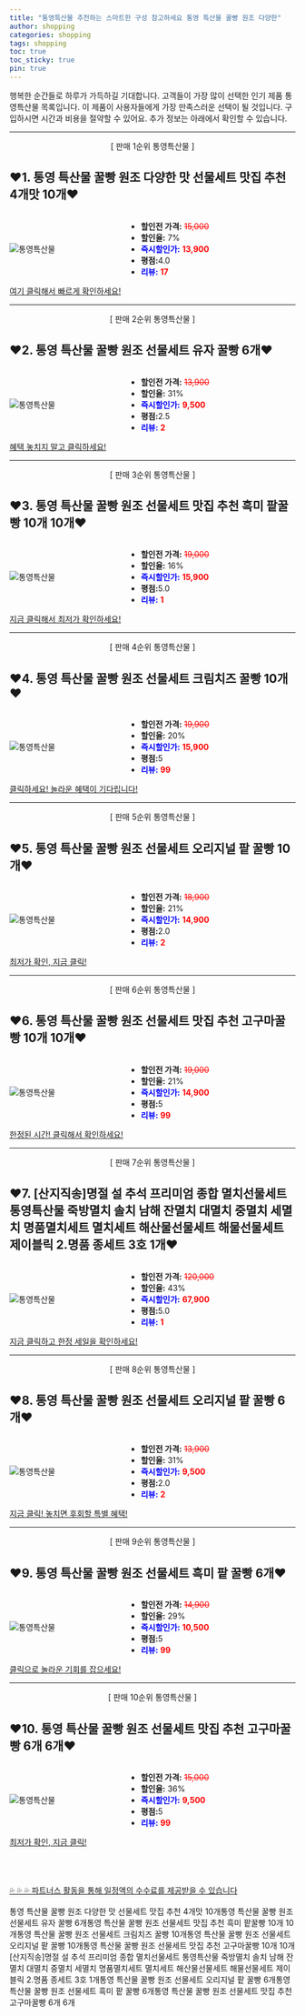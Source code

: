 ```yaml
---
title: "통영특산물 추천하는 스마트한 구성 참고하세요 통영 특산물 꿀빵 원조 다양한"
author: shopping
categories: shopping
tags: shopping
toc: true
toc_sticky: true
pin: true
---
```

행복한 순간들로 하루가 가득하길 기대합니다. 고객들이 가장 많이 선택한 인기 제품 통영특산물 목록입니다. 이 제품이 사용자들에게 가장 만족스러운 선택이 될 것입니다. 구입하시면 시간과 비용을 절약할 수 있어요. 추가 정보는 아래에서 확인할 수 있습니다.

---
<p class="toplist" style="margin: 0 auto; display: block; width: fit-content;">[ 판매 1순위 통영특산물 ]</p>

<h2><strong>❤️1. 통영 특산물 꿀빵 원조 다양한 맛 선물세트 맛집 추천 4개맛 10개❤️</strong></h2>

<div style="display: flex; align-items: center;">
    <div style="flex: 0.4;">
        <img src="https://thumbnail10.coupangcdn.com/thumbnails/remote/230x230ex/image/vendor_inventory/d8f8/f32858da21ca4412816b74de030630c2ea2043d4e8c06a2b0c086b5f7a57.jpg" alt="통영특산물" style="max-width: 100%;">
    </div>
    <div style="flex: 0.6; margin-left: 10px;">
        <ul>
            <li><strong>할인전 가격:</strong> <del style="color: red;">15,000</del></li>
            <li><strong>할인율:</strong> 7%</li>
            <li><span style='color:blue'><strong>즉시할인가:</strong></span> <span style='color:red'><strong>13,900</strong></span></li>
            <li><strong>평점:</strong>4.0</li>
            <li><span style='color:blue'><strong>리뷰:</strong></span> <span style='color:red'><strong>17</strong></span></li>
        </ul>
    </div>
</div>
<div class="center">
    <a href="https://selin100587.github.io?lptag=AF9450613&subid=githubio&pageKey=7302376364&traceid=V0-153&itemId=18689794332&vendorItemId=85453969672" class="myButton">
        여기 클릭해서 빠르게 확인하세요!
    </a>
</div>


---
<p class="toplist" style="margin: 0 auto; display: block; width: fit-content;">[ 판매 2순위 통영특산물 ]</p>

<h2><strong>❤️2. 통영 특산물 꿀빵 원조 선물세트 유자 꿀빵 6개❤️</strong></h2>

<div style="display: flex; align-items: center;">
    <div style="flex: 0.4;">
        <img src="https://thumbnail6.coupangcdn.com/thumbnails/remote/230x230ex/image/vendor_inventory/8a24/ce1dd202e374e1fa0c6e0e1bd429ea3c9a920a2eb5e82000abfd11904ac8.jpg" alt="통영특산물" style="max-width: 100%;">
    </div>
    <div style="flex: 0.6; margin-left: 10px;">
        <ul>
            <li><strong>할인전 가격:</strong> <del style="color: red;">13,900</del></li>
            <li><strong>할인율:</strong> 31%</li>
            <li><span style='color:blue'><strong>즉시할인가:</strong></span> <span style='color:red'><strong>9,500</strong></span></li>
            <li><strong>평점:</strong>2.5</li>
            <li><span style='color:blue'><strong>리뷰:</strong></span> <span style='color:red'><strong>2</strong></span></li>
        </ul>
    </div>
</div>
<div class="center">
    <a href="https://selin100587.github.io?lptag=AF9450613&subid=githubio&pageKey=8168494771&traceid=V0-153&itemId=18855719494&vendorItemId=85984881622" class="myButton">
        혜택 놓치지 말고 클릭하세요!
    </a>
</div>


---
<p class="toplist" style="margin: 0 auto; display: block; width: fit-content;">[ 판매 3순위 통영특산물 ]</p>

<h2><strong>❤️3. 통영 특산물 꿀빵 원조 선물세트 맛집 추천 흑미 팥꿀빵 10개 10개❤️</strong></h2>

<div style="display: flex; align-items: center;">
    <div style="flex: 0.4;">
        <img src="https://thumbnail6.coupangcdn.com/thumbnails/remote/230x230ex/image/vendor_inventory/8a24/ce1dd202e374e1fa0c6e0e1bd429ea3c9a920a2eb5e82000abfd11904ac8.jpg" alt="통영특산물" style="max-width: 100%;">
    </div>
    <div style="flex: 0.6; margin-left: 10px;">
        <ul>
            <li><strong>할인전 가격:</strong> <del style="color: red;">19,000</del></li>
            <li><strong>할인율:</strong> 16%</li>
            <li><span style='color:blue'><strong>즉시할인가:</strong></span> <span style='color:red'><strong>15,900</strong></span></li>
            <li><strong>평점:</strong>5.0</li>
            <li><span style='color:blue'><strong>리뷰:</strong></span> <span style='color:red'><strong>1</strong></span></li>
        </ul>
    </div>
</div>
<div class="center">
    <a href="https://selin100587.github.io?lptag=AF9450613&subid=githubio&pageKey=8244757633&traceid=V0-153&itemId=18689627297&vendorItemId=85695444220" class="myButton">
        지금 클릭해서 최저가 확인하세요!
    </a>
</div>


---
<p class="toplist" style="margin: 0 auto; display: block; width: fit-content;">[ 판매 4순위 통영특산물 ]</p>

<h2><strong>❤️4. 통영 특산물 꿀빵 원조 선물세트 크림치즈 꿀빵 10개❤️</strong></h2>

<div style="display: flex; align-items: center;">
    <div style="flex: 0.4;">
        <img src="https://thumbnail6.coupangcdn.com/thumbnails/remote/230x230ex/image/vendor_inventory/8a24/ce1dd202e374e1fa0c6e0e1bd429ea3c9a920a2eb5e82000abfd11904ac8.jpg" alt="통영특산물" style="max-width: 100%;">
    </div>
    <div style="flex: 0.6; margin-left: 10px;">
        <ul>
            <li><strong>할인전 가격:</strong> <del style="color: red;">19,900</del></li>
            <li><strong>할인율:</strong> 20%</li>
            <li><span style='color:blue'><strong>즉시할인가:</strong></span> <span style='color:red'><strong>15,900</strong></span></li>
            <li><strong>평점:</strong>5</li>
            <li><span style='color:blue'><strong>리뷰:</strong></span> <span style='color:red'><strong>99</strong></span></li>
        </ul>
    </div>
</div>
<div class="center">
    <a href="https://selin100587.github.io?lptag=AF9450613&subid=githubio&pageKey=8246260778&traceid=V0-153&itemId=18855719481&vendorItemId=85984881564" class="myButton">
        클릭하세요! 놀라운 혜택이 기다립니다!
    </a>
</div>


---
<p class="toplist" style="margin: 0 auto; display: block; width: fit-content;">[ 판매 5순위 통영특산물 ]</p>

<h2><strong>❤️5. 통영 특산물 꿀빵 원조 선물세트 오리지널 팥 꿀빵 10개❤️</strong></h2>

<div style="display: flex; align-items: center;">
    <div style="flex: 0.4;">
        <img src="https://thumbnail6.coupangcdn.com/thumbnails/remote/230x230ex/image/vendor_inventory/8a24/ce1dd202e374e1fa0c6e0e1bd429ea3c9a920a2eb5e82000abfd11904ac8.jpg" alt="통영특산물" style="max-width: 100%;">
    </div>
    <div style="flex: 0.6; margin-left: 10px;">
        <ul>
            <li><strong>할인전 가격:</strong> <del style="color: red;">18,900</del></li>
            <li><strong>할인율:</strong> 21%</li>
            <li><span style='color:blue'><strong>즉시할인가:</strong></span> <span style='color:red'><strong>14,900</strong></span></li>
            <li><strong>평점:</strong>2.0</li>
            <li><span style='color:blue'><strong>리뷰:</strong></span> <span style='color:red'><strong>2</strong></span></li>
        </ul>
    </div>
</div>
<div class="center">
    <a href="https://selin100587.github.io?lptag=AF9450613&subid=githubio&pageKey=8244668888&traceid=V0-153&itemId=18855719491&vendorItemId=85984881593" class="myButton">
        최저가 확인, 지금 클릭!
    </a>
</div>


---
<p class="toplist" style="margin: 0 auto; display: block; width: fit-content;">[ 판매 6순위 통영특산물 ]</p>

<h2><strong>❤️6. 통영 특산물 꿀빵 원조 선물세트 맛집 추천 고구마꿀빵 10개 10개❤️</strong></h2>

<div style="display: flex; align-items: center;">
    <div style="flex: 0.4;">
        <img src="https://thumbnail6.coupangcdn.com/thumbnails/remote/230x230ex/image/vendor_inventory/8a24/ce1dd202e374e1fa0c6e0e1bd429ea3c9a920a2eb5e82000abfd11904ac8.jpg" alt="통영특산물" style="max-width: 100%;">
    </div>
    <div style="flex: 0.6; margin-left: 10px;">
        <ul>
            <li><strong>할인전 가격:</strong> <del style="color: red;">19,000</del></li>
            <li><strong>할인율:</strong> 21%</li>
            <li><span style='color:blue'><strong>즉시할인가:</strong></span> <span style='color:red'><strong>14,900</strong></span></li>
            <li><strong>평점:</strong>5</li>
            <li><span style='color:blue'><strong>리뷰:</strong></span> <span style='color:red'><strong>99</strong></span></li>
        </ul>
    </div>
</div>
<div class="center">
    <a href="https://selin100587.github.io?lptag=AF9450613&subid=githubio&pageKey=8246236896&traceid=V0-153&itemId=18689627294&vendorItemId=85695444135" class="myButton">
        한정된 시간! 클릭해서 확인하세요!
    </a>
</div>


---
<p class="toplist" style="margin: 0 auto; display: block; width: fit-content;">[ 판매 7순위 통영특산물 ]</p>

<h2><strong>❤️7. [산지직송]명절 설 추석 프리미엄 종합 멸치선물세트 통영특산물 죽방멸치 솔치 남해 잔멸치 대멸치 중멸치 세멸치 명품멸치세트 멸치세트 해산물선물세트 해물선물세트 제이블릭 2.명품 종세트 3호 1개❤️</strong></h2>

<div style="display: flex; align-items: center;">
    <div style="flex: 0.4;">
        <img src="https://thumbnail10.coupangcdn.com/thumbnails/remote/230x230ex/image/vendor_inventory/aa2f/e5059dadae696231af5686612344abfa5fdb366cb87e244ea6679506428b.png" alt="통영특산물" style="max-width: 100%;">
    </div>
    <div style="flex: 0.6; margin-left: 10px;">
        <ul>
            <li><strong>할인전 가격:</strong> <del style="color: red;">120,000</del></li>
            <li><strong>할인율:</strong> 43%</li>
            <li><span style='color:blue'><strong>즉시할인가:</strong></span> <span style='color:red'><strong>67,900</strong></span></li>
            <li><strong>평점:</strong>5.0</li>
            <li><span style='color:blue'><strong>리뷰:</strong></span> <span style='color:red'><strong>1</strong></span></li>
        </ul>
    </div>
</div>
<div class="center">
    <a href="https://selin100587.github.io?lptag=AF9450613&subid=githubio&pageKey=7615134658&traceid=V0-153&itemId=20177093687&vendorItemId=80280843198" class="myButton">
        지금 클릭하고 한정 세일을 확인하세요!
    </a>
</div>


---
<p class="toplist" style="margin: 0 auto; display: block; width: fit-content;">[ 판매 8순위 통영특산물 ]</p>

<h2><strong>❤️8. 통영 특산물 꿀빵 원조 선물세트 오리지널 팥 꿀빵 6개❤️</strong></h2>

<div style="display: flex; align-items: center;">
    <div style="flex: 0.4;">
        <img src="https://thumbnail6.coupangcdn.com/thumbnails/remote/230x230ex/image/vendor_inventory/8a24/ce1dd202e374e1fa0c6e0e1bd429ea3c9a920a2eb5e82000abfd11904ac8.jpg" alt="통영특산물" style="max-width: 100%;">
    </div>
    <div style="flex: 0.6; margin-left: 10px;">
        <ul>
            <li><strong>할인전 가격:</strong> <del style="color: red;">13,900</del></li>
            <li><strong>할인율:</strong> 31%</li>
            <li><span style='color:blue'><strong>즉시할인가:</strong></span> <span style='color:red'><strong>9,500</strong></span></li>
            <li><strong>평점:</strong>2.0</li>
            <li><span style='color:blue'><strong>리뷰:</strong></span> <span style='color:red'><strong>2</strong></span></li>
        </ul>
    </div>
</div>
<div class="center">
    <a href="https://selin100587.github.io?lptag=AF9450613&subid=githubio&pageKey=8244668888&traceid=V0-153&itemId=18855719483&vendorItemId=85984881572" class="myButton">
        지금 클릭! 놓치면 후회할 특별 혜택!
    </a>
</div>


---
<p class="toplist" style="margin: 0 auto; display: block; width: fit-content;">[ 판매 9순위 통영특산물 ]</p>

<h2><strong>❤️9. 통영 특산물 꿀빵 원조 선물세트 흑미 팥 꿀빵 6개❤️</strong></h2>

<div style="display: flex; align-items: center;">
    <div style="flex: 0.4;">
        <img src="https://thumbnail6.coupangcdn.com/thumbnails/remote/230x230ex/image/vendor_inventory/8a24/ce1dd202e374e1fa0c6e0e1bd429ea3c9a920a2eb5e82000abfd11904ac8.jpg" alt="통영특산물" style="max-width: 100%;">
    </div>
    <div style="flex: 0.6; margin-left: 10px;">
        <ul>
            <li><strong>할인전 가격:</strong> <del style="color: red;">14,900</del></li>
            <li><strong>할인율:</strong> 29%</li>
            <li><span style='color:blue'><strong>즉시할인가:</strong></span> <span style='color:red'><strong>10,500</strong></span></li>
            <li><strong>평점:</strong>5</li>
            <li><span style='color:blue'><strong>리뷰:</strong></span> <span style='color:red'><strong>99</strong></span></li>
        </ul>
    </div>
</div>
<div class="center">
    <a href="https://selin100587.github.io?lptag=AF9450613&subid=githubio&pageKey=8245809510&traceid=V0-153&itemId=18855719486&vendorItemId=85984881583" class="myButton">
        클릭으로 놀라운 기회를 잡으세요!
    </a>
</div>


---
<p class="toplist" style="margin: 0 auto; display: block; width: fit-content;">[ 판매 10순위 통영특산물 ]</p>

<h2><strong>❤️10. 통영 특산물 꿀빵 원조 선물세트 맛집 추천 고구마꿀빵 6개 6개❤️</strong></h2>

<div style="display: flex; align-items: center;">
    <div style="flex: 0.4;">
        <img src="https://thumbnail10.coupangcdn.com/thumbnails/remote/230x230ex/image/vendor_inventory/d8f8/f32858da21ca4412816b74de030630c2ea2043d4e8c06a2b0c086b5f7a57.jpg" alt="통영특산물" style="max-width: 100%;">
    </div>
    <div style="flex: 0.6; margin-left: 10px;">
        <ul>
            <li><strong>할인전 가격:</strong> <del style="color: red;">15,000</del></li>
            <li><strong>할인율:</strong> 36%</li>
            <li><span style='color:blue'><strong>즉시할인가:</strong></span> <span style='color:red'><strong>9,500</strong></span></li>
            <li><strong>평점:</strong>5</li>
            <li><span style='color:blue'><strong>리뷰:</strong></span> <span style='color:red'><strong>99</strong></span></li>
        </ul>
    </div>
</div>
<div class="center">
    <a href="https://selin100587.github.io?lptag=AF9450613&subid=githubio&pageKey=8246236896&traceid=V0-153&itemId=18689627289&vendorItemId=85695444089" class="myButton">
        최저가 확인, 지금 클릭!
    </a>
</div>

<br><br><br>[💦 💦 💦 파트너스 활동을 통해 일정액의 수수료를 제공받을 수 있습니다](https://link.coupang.com/a/bcpT2c)<br><br>통영 특산물 꿀빵 원조 다양한 맛 선물세트 맛집 추천 4개맛 10개통영 특산물 꿀빵 원조 선물세트 유자 꿀빵 6개통영 특산물 꿀빵 원조 선물세트 맛집 추천 흑미 팥꿀빵 10개 10개통영 특산물 꿀빵 원조 선물세트 크림치즈 꿀빵 10개통영 특산물 꿀빵 원조 선물세트 오리지널 팥 꿀빵 10개통영 특산물 꿀빵 원조 선물세트 맛집 추천 고구마꿀빵 10개 10개[산지직송]명절 설 추석 프리미엄 종합 멸치선물세트 통영특산물 죽방멸치 솔치 남해 잔멸치 대멸치 중멸치 세멸치 명품멸치세트 멸치세트 해산물선물세트 해물선물세트 제이블릭 2.명품 종세트 3호 1개통영 특산물 꿀빵 원조 선물세트 오리지널 팥 꿀빵 6개통영 특산물 꿀빵 원조 선물세트 흑미 팥 꿀빵 6개통영 특산물 꿀빵 원조 선물세트 맛집 추천 고구마꿀빵 6개 6개